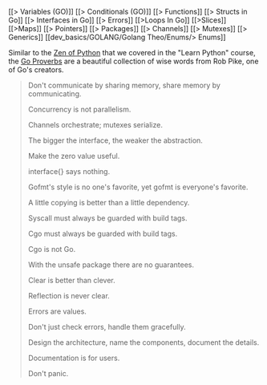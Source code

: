 [[> Variables (GO)]]
[[> Conditionals (GO)]]
[[> Functions]]
[[> Structs in Go]]
[[> Interfaces in Go]]
[[> Errors]]
[[>Loops In Go]]
[[>Slices]]
[[>Maps]]
[[> Pointers]]
[[> Packages]]
[[> Channels]]
[[> Mutexes]]
[[> Generics]]
[[dev_basics/GOLANG/Golang Theo/Enums/> Enums]]



Similar to the [Zen of Python](https://peps.python.org/pep-0020/) that we covered in the "Learn Python" course, the [Go Proverbs](https://go-proverbs.github.io/) are a beautiful collection of wise words from Rob Pike, one of Go's creators.

> Don't communicate by sharing memory, share memory by communicating.
> 
> Concurrency is not parallelism.
> 
> Channels orchestrate; mutexes serialize.
> 
> The bigger the interface, the weaker the abstraction.
> 
> Make the zero value useful.
> 
> interface{} says nothing.
> 
> Gofmt's style is no one's favorite, yet gofmt is everyone's favorite.
> 
> A little copying is better than a little dependency.
> 
> Syscall must always be guarded with build tags.
> 
> Cgo must always be guarded with build tags.
> 
> Cgo is not Go.
> 
> With the unsafe package there are no guarantees.
> 
> Clear is better than clever.
> 
> Reflection is never clear.
> 
> Errors are values.
> 
> Don't just check errors, handle them gracefully.
> 
> Design the architecture, name the components, document the details.
> 
> Documentation is for users.
> 
> Don't panic.